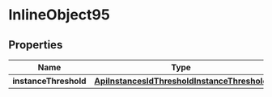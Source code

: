

# InlineObject95

## Properties

Name | Type | Description | Notes
------------ | ------------- | ------------- | -------------
**instanceThreshold** | [**ApiInstancesIdThresholdInstanceThreshold**](ApiInstancesIdThresholdInstanceThreshold.md) |  | 



